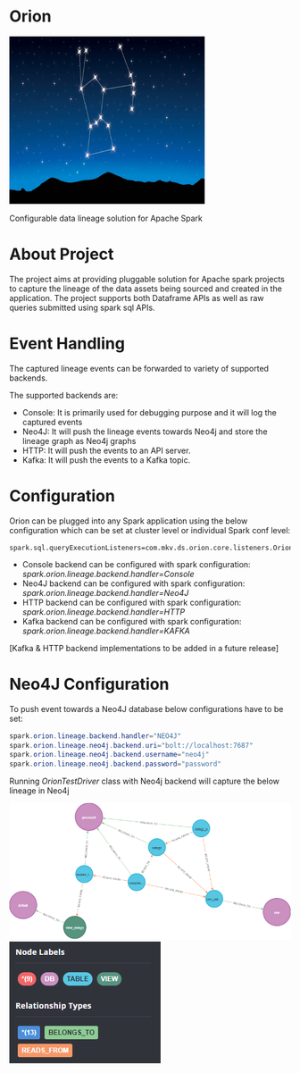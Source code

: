 # Orion
<img src="/src/main/resources/orion-constellation.webp?raw=true" width="350" height="300">

Configurable data lineage solution for Apache Spark

# About Project

The project aims at providing pluggable solution for Apache spark projects to capture the lineage of the data assets being sourced and created in the application.
The project supports both Dataframe APIs as well as raw queries submitted using spark sql APIs.

# Event Handling

The captured lineage events can be forwarded to variety of supported backends.

The supported backends are:
- Console: It is primarily used for debugging purpose and it will log the captured events
- Neo4J: It will push the lineage events towards Neo4j and store the lineage graph as Neo4j graphs
- HTTP: It will push the events to an API server.
- Kafka: It will push the events to a Kafka topic.

# Configuration

Orion can be plugged into any Spark application using the below configuration which can be set at cluster level or individual Spark conf level:

```
spark.sql.queryExecutionListeners=com.mkv.ds.orion.core.listeners.OrionQueryInterceptor

```

- Console backend can be configured with spark configuration: _spark.orion.lineage.backend.handler=Console_
- Neo4J backend can be configured with spark configuration: _spark.orion.lineage.backend.handler=Neo4J_
- HTTP backend can be configured with spark configuration: _spark.orion.lineage.backend.handler=HTTP_
- Kafka backend can be configured with spark configuration: _spark.orion.lineage.backend.handler=KAFKA_

[Kafka & HTTP backend implementations to be added in a future release]

# Neo4J Configuration
To push event towards a Neo4J database below configurations have to be set:
```JAVA
spark.orion.lineage.backend.handler="NEO4J"
spark.orion.lineage.neo4j.backend.uri="bolt://localhost:7687"
spark.orion.lineage.neo4j.backend.username="neo4j"
spark.orion.lineage.neo4j.backend.password="password"
```

Running _OrionTestDriver_ class with Neo4j backend will capture the below lineage in Neo4j

<img src="/src/main/resources/lineage_graph.png?raw=true">
<img src="/src/main/resources/Node_Labels.png?raw=true">
